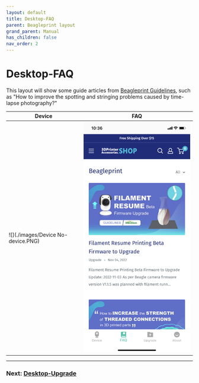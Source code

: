 ```yaml
---
layout: default
title: Desktop-FAQ
parent: Beagleprint layout
grand_parent: Manual
has_children: false
nav_order: 2
---
```


# Desktop-FAQ

This layout will show some guide articles from [Beagleprint Guidelines](https://www.3dprinteraccessories.shop/blogs/beagleprint), such as "How to improve the spotting and stringing problems caused by time-lapse photography?"

|Device|FAQ|
|-|-|
|![](./images/Device No-device.PNG)|![](./images/FAQ.PNG)|

---
### Next: [Desktop-Upgrade](/Beaglecam/docs/Manual/Beagleprint%20Upgrade.md)
